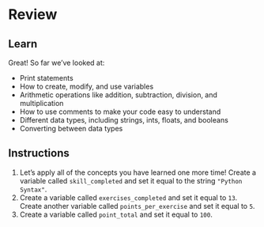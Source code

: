 # Review
## Learn
Great! So far we’ve looked at:

* Print statements
* How to create, modify, and use variables
* Arithmetic operations like addition, subtraction, division, and multiplication
* How to use comments to make your code easy to understand
* Different data types, including strings, ints, floats, and booleans
* Converting between data types

## Instructions
1. Let’s apply all of the concepts you have learned one more time!
Create a variable called ```skill_completed``` and set it equal to the string ```"Python Syntax"```.
2. Create a variable called ```exercises_completed``` and set it equal to ```13```. Create another variable called ```points_per_exercise``` and set it equal to ```5```.
3. Create a variable called ```point_total``` and set it equal to ```100```.